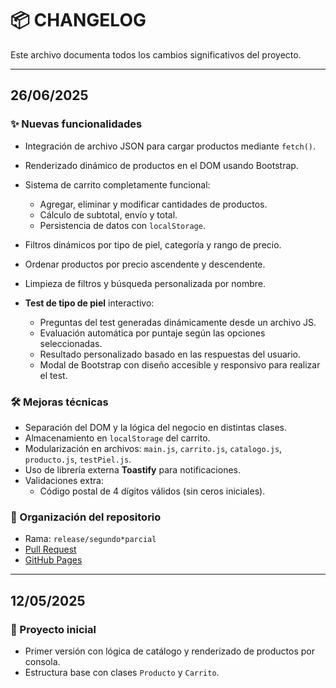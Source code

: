 # 📦 CHANGELOG

Este archivo documenta todos los cambios significativos del proyecto.

---

## 26/06/2025

### ✨ Nuevas funcionalidades

- Integración de archivo JSON para cargar productos mediante `fetch()`.
- Renderizado dinámico de productos en el DOM usando Bootstrap.
- Sistema de carrito completamente funcional:
  - Agregar, eliminar y modificar cantidades de productos.
  - Cálculo de subtotal, envío y total.
  - Persistencia de datos con `localStorage`.

- Filtros dinámicos por tipo de piel, categoría y rango de precio.
- Ordenar productos por precio ascendente y descendente.
- Limpieza de filtros y búsqueda personalizada por nombre.
- **Test de tipo de piel** interactivo:
  - Preguntas del test generadas dinámicamente desde un archivo JS.
  - Evaluación automática por puntaje según las opciones seleccionadas.
  - Resultado personalizado basado en las respuestas del usuario.
  - Modal de Bootstrap con diseño accesible y responsivo para realizar el test.

### 🛠 Mejoras técnicas

- Separación del DOM y la lógica del negocio en distintas clases.
- Almacenamiento en `localStorage` del carrito.
- Modularización en archivos: `main.js`, `carrito.js`, `catalogo.js`, `producto.js`, `testPiel.js`.
- Uso de librería externa **Toastify** para notificaciones.
- Validaciones extra:
  - Código postal de 4 dígitos válidos (sin ceros iniciales).

### 📁 Organización del repositorio

- Rama: `release/segundo*parcial`
- [Pull Request](https://github.com/ElenaGonzalez2000/Lume/pull/7)
- [GitHub Pages](https://elenagonzalez2000.github.io/Lume/)

---

## 12/05/2025

### 🚧 Proyecto inicial

- Primer versión con lógica de catálogo y renderizado de productos por consola.
- Estructura base con clases `Producto` y `Carrito`.
